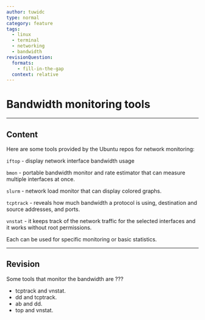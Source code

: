 ```yaml
---
author: tuwidc
type: normal
category: feature
tags:
  - linux
  - terminal
  - networking
  - bandwidth
revisionQuestion:
  formats:
    - fill-in-the-gap
  context: relative
---
```


# Bandwidth monitoring tools


---

## Content

Here are some tools provided by the Ubuntu repos for network monitoring:

`iftop` - display network interface bandwidth usage

`bmon` - portable bandwidth monitor and rate estimator that can measure multiple interfaces at once.

`slurm` - network load monitor that  can display colored graphs.

`tcptrack` - reveals how much bandwidth a protocol is using, destination and source addresses, and ports.

`vnstat` - it keeps track of the network traffic for the selected interfaces and it works without root permissions.

Each can be used for specific monitoring or basic statistics.


---

## Revision

Some tools that monitor the bandwidth are  ???

- tcptrack and vnstat.
- dd and tcptrack.
- ab and dd.
- top and vnstat.
